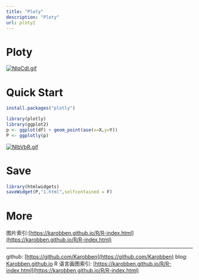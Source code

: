 ```yaml
---
title: "Ploty"
description: "Ploty"
url: ploty2
---
```


# Ploty

[![NlqCdI.gif](https://s1.ax1x.com/2020/06/20/NlqCdI.gif)](https://imgchr.com/i/NlqCdI)

<a name="HvQTq"></a>
# Quick Start
```r
install.packages("plotly")

library(plotly)
library(ggplot2)
p <- ggplot(df) + geom_point(ase(x=X,y=Y))
P <- ggplotly(p)
```
 
[![NlbVbR.gif](https://s1.ax1x.com/2020/06/20/NlbVbR.gif)](https://imgchr.com/i/NlbVbR)
<a name="JvQCa"></a>
# Save

```r
library(htmlwidgets)
saveWidget(P,"1.html",selfcontained = F)
```

<a name="FG8Ad"></a>
# More
图片索引:[https://karobben.github.io/R/R-index.html](https://karobben.github.io/R/R-index.html)





---
github: [https://github.com/Karobben](https://github.com/Karobben)
blog: [Karobben.github.io](http://Karobben.github.io)
R 语言画图索引: [https://karobben.github.io/R/R-index.html](https://karobben.github.io/R/R-index.html)

